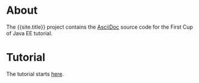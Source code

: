 # About

The {{site.title}} project contains the [AsciiDoc](http://asciidoc.org/)
source code for the First Cup of Java EE tutorial.

# Tutorial

The tutorial starts [here](toc.html).

